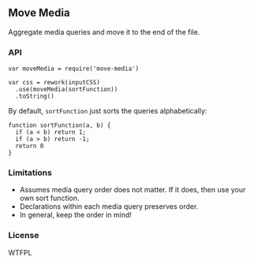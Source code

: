 ## Move Media

Aggregate media queries and move it to the end of the file.

### API

    var moveMedia = require('move-media')

    var css = rework(inputCSS)
      .use(moveMedia(sortFunction))
      .toString()

By default, `sortFunction` just sorts the queries alphabetically:

    function sortFunction(a, b) {
      if (a < b) return 1;
      if (a > b) return -1;
      return 0
    }

### Limitations

- Assumes media query order does not matter.
  If it does, then use your own sort function.
- Declarations within each media query preserves order.
- In general, keep the order in mind!

### License

WTFPL